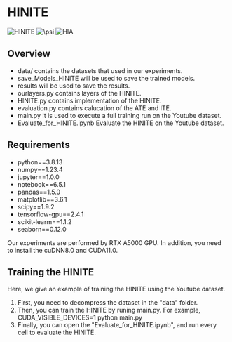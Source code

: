 # HINITE
![HINITE](https://github.com/LINXF208/HINITE/edit/main/A4.png)
![\psi](https://github.com/LINXF208/HINITE/edit/main/A5.png)
![HIA](https://github.com/LINXF208/HINITE/edit/main/A6.png)
## Overview
- data/ contains the datasets that used in our experiments.
- save_Models_HINITE will be used to save the trained models.
- results will be used to save the results.
- ourlayers.py contains layers of the HINITE.
- HINITE.py contains implementation of the HINITE.
- evaluation.py contains calucation of the ATE and ITE.
- main.py It is used to execute a full training run on the Youtube dataset.
- Evaluate_for_HINITE.ipynb Evaluate the HINITE on the Youtube dataset.
## Requirements
- python==3.8.13
- numpy==1.23.4
- jupyter==1.0.0
- notebook==6.5.1
- pandas==1.5.0
- matplotlib==3.6.1
- scipy==1.9.2
- tensorflow-gpu==2.4.1
- scikit-learm==1.1.2
- seaborn==0.12.0 

Our experiments are performed by RTX A5000 GPU.  In addition, you need to install the cuDNN8.0 and CUDA11.0.
## Training the HINITE
Here, we give an example of training the HINITE using the Youtube dataset.

1. First, you need to decompress the dataset in the "data" folder. 
2. Then, you can train the HINITE by runing main.py. For example, CUDA_VISIBLE_DEVICES=1 python main.py
3. Finally, you can open the "Evaluate_for_HINITE.ipynb", and run every cell to evaluate the HINITE. 



